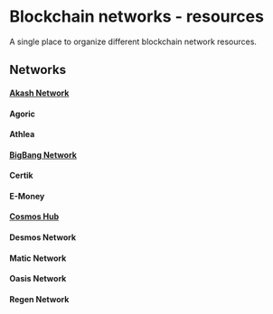 # Blockchain networks - resources
A single place to organize different blockchain network resources.

## Networks
#### [Akash Network](./networks/akash)
#### Agoric
#### Athlea
#### [BigBang Network](./networks/bigbang)
#### Certik
#### E-Money
#### [Cosmos Hub]()
#### Desmos Network
#### Matic Network
#### Oasis Network
#### Regen Network
